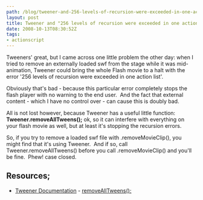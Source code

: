 ```yaml
---
path: /blog/tweener-and-256-levels-of-recursion-were-exceeded-in-one-action-list/
layout: post
title: Tweener and "256 levels of recursion were exceeded in one action list"
date: 2008-10-13T08:30:52Z
tags:
- actionscript
---
```


Tweeners' great, but I came across one little problem the other day: when I tried to remove an externally loaded swf from the stage while it was mid-animation, Tweener could bring the whole Flash movie to a halt with the error '256 levels of recursion were exceeded in one action list'.

Obviously that's bad - because this particular error completely stops the flash player with no warning to the end user.  And the fact that external content - which I have no control over - can cause this is doubly bad.

All is not lost however, because Tweener has a useful little function: **Tweener.removeAllTweens();** ok, so it can interfere with everything on your flash movie as well, but at least it's stopping the recursion errors.

So, if you try to remove a loaded swf file with .removeMovieClip(), you might find that it's using Tweener.  And if so, call Tweener.removeAllTweens() before you call .removeMovieClip() and you'll be fine.  Phew! case closed.

## Resources;

*   [Tweener Documentation](http://hosted.zeh.com.br/tweener/docs/en-us/) \- [removeAllTweens();](http://hosted.zeh.com.br/tweener/docs/en-us/methods/Tweener_removeAllTweens.html)